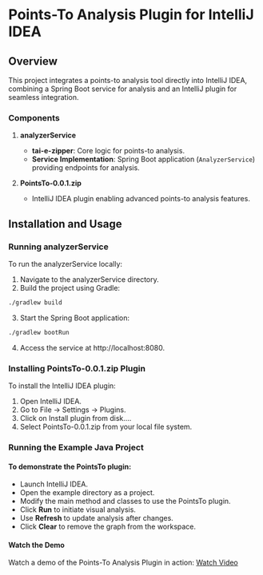 # Points-To Analysis Plugin for IntelliJ IDEA
## Overview
This project integrates a points-to analysis tool directly into IntelliJ IDEA, combining a Spring Boot service for analysis and an IntelliJ plugin for seamless integration.

### Components
1. **analyzerService**
   - **tai-e-zipper**: Core logic for points-to analysis.
   - **Service Implementation**: Spring Boot application (`AnalyzerService`) providing endpoints for analysis.

2. **PointsTo-0.0.1.zip**
   - IntelliJ IDEA plugin enabling advanced points-to analysis features.
  

## Installation and Usage
### Running analyzerService
To run the analyzerService locally:

1. Navigate to the analyzerService directory.
2. Build the project using Gradle:
```bash
./gradlew build
```
3. Start the Spring Boot application:
```bash
./gradlew bootRun
```

4. Access the service at http://localhost:8080.


### Installing PointsTo-0.0.1.zip Plugin
To install the IntelliJ IDEA plugin:

1. Open IntelliJ IDEA.
2. Go to File -> Settings -> Plugins.
3. Click on Install plugin from disk....
4. Select PointsTo-0.0.1.zip from your local file system.

### Running the Example Java Project
#### To demonstrate the PointsTo plugin:
- Launch IntelliJ IDEA.
- Open the example directory as a project.
- Modify the main method and classes to use the PointsTo plugin.
- Click **Run** to initiate visual analysis.
- Use **Refresh** to update analysis after changes.
- Click **Clear** to remove the graph from the workspace.

#### Watch the Demo
Watch a demo of the Points-To Analysis Plugin in action: [Watch Video](https://drive.google.com/file/d/1c1ZOMR-tR7XBI-TxKN7dAJn07cPKPT08/view?usp=sharing)
